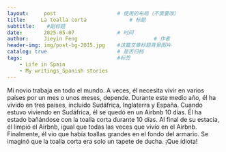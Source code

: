 ```yaml
---
layout:     post   				    # 使用的布局（不需要改）
title:     La toalla corta 				# 标题  
subtitle:    #副标题
date:       2025-05-07				# 时间
author:     Jieyin Feng 						# 作者 
header-img: img/post-bg-2015.jpg 	#这篇文章标题背景图片
catalog: true 						# 是否归档
tags:								#标签
    - Life in Spain
    - My writings_Spanish stories
---
```




Mi novio trabaja en todo el mundo. A veces, él necesita vivir en varios países por un mes o unos meses, depende. Durante este medio año, él ha vivido en tres países, incluido Sudáfrica, Inglaterra y España. Cuando estuvo viviendo en Sudáfrica, él se quedó en un Airbnb 10 días. Él ha estado bañándose con la toalla corta durante 10 días. Al final de su estacia, él limpió el Airbnb, igual que todas las veces que vivío en el Airbnb. Finalmente, él vio que había toallas grandes en el fondo del armario. Se imaginó que la toalla corta era solo un tapete de ducha. ¡Que idiota!

